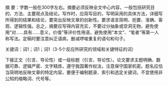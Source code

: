 摘  要：字数一般在300字左右。摘要必须反映全文中心内容，一般包括研究目的、方法、主要观点及结论。写作时，应简写目的，写明采用的具体方法，详细写所得到的结果和结论，要突出反映文章的创新性。要求语言简明、扼要、准确、客观、逻辑性强。总之，摘要应写得内容充实，不要过分抽象或空洞无物，避免使用“对……具有……意义，价值”等评价性用语，避免使用“本文”、“笔者”等第一人称写法。定稿时要注意纠正语病，删减啰唆重复的语句和句子。



关键词：词1；词1；词1（3-5个反应所研究的领域和关键特征的词）



下接正文（引言、导论性）或一级标题（引言、导论性）。论文要求主题明确、数据可靠、逻辑严密、文字精炼，遵守我国著作权法，注意保守国家机密。题名应恰当简明地反映文章的特定内容，要便于编制题录、索引和选定关键词，不宜使用非公知的缩略词、代号等。



